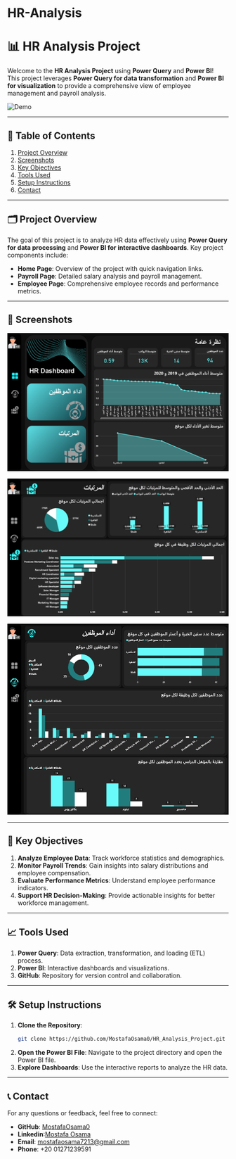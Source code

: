 # HR-Analysis
# 📊 HR Analysis Project  
Welcome to the **HR Analysis Project** using **Power Query** and **Power BI**!  
This project leverages **Power Query for data transformation** and **Power BI for visualization** to provide a comprehensive view of employee management and payroll analysis.  

![Demo](https://github.com/MostafaOsama0/HR-Analysis/blob/main/HR_DataSet%20Project.gif)  

---

## 💑 Table of Contents
1. [Project Overview](#-project-overview)
2. [Screenshots](#-screenshots)
3. [Key Objectives](#-key-objectives)
4. [Tools Used](#-tools-used)
5. [Setup Instructions](#-setup-instructions)
6. [Contact](#-contact)

---

## 🗂️ Project Overview  
The goal of this project is to analyze HR data effectively using **Power Query for data processing** and **Power BI for interactive dashboards**. Key project components include:  

- **Home Page**: Overview of the project with quick navigation links.  
- **Payroll Page**: Detailed salary analysis and payroll management.  
- **Employee Page**: Comprehensive employee records and performance metrics.

---

## 📌 Screenshots
![🏠 Home Page](https://github.com/MostafaOsama0/HR-Analysis/blob/main/Images/%D8%A7%D9%84%D8%B5%D9%81%D8%AD%D8%A9%20%D8%A7%D9%84%D8%B1%D8%A6%D9%8A%D8%B3%D9%8A%D8%A9.png)

![💼 Payroll Page](https://github.com/MostafaOsama0/HR-Analysis/blob/main/Images/%D8%A7%D9%84%D9%85%D8%B1%D8%AA%D8%A8%D8%A7%D8%AA.png)

![👨‍💼 Employee Page](https://github.com/MostafaOsama0/HR-Analysis/blob/main/Images/%D8%A7%D9%84%D9%85%D9%88%D8%B8%D9%81%D9%8A%D9%86.png)

---
## 🎯 Key Objectives  

1. **Analyze Employee Data**: Track workforce statistics and demographics.  
2. **Monitor Payroll Trends**: Gain insights into salary distributions and employee compensation.  
3. **Evaluate Performance Metrics**: Understand employee performance indicators.  
4. **Support HR Decision-Making**: Provide actionable insights for better workforce management.

---
## 📈 Tools Used
1. **Power Query**: Data extraction, transformation, and loading (ETL) process.
2. **Power BI**: Interactive dashboards and visualizations.
3. **GitHub**: Repository for version control and collaboration.

---
## 🛠️ Setup Instructions  
1. **Clone the Repository**:  
   ```bash
   git clone https://github.com/MostafaOsama0/HR_Analysis_Project.git
   ```
2. **Open the Power BI File**: Navigate to the project directory and open the Power BI file.
3. **Explore Dashboards**: Use the interactive reports to analyze the HR data.

---
## 📞 Contact  
For any questions or feedback, feel free to connect:
- **GitHub**: [MostafaOsama0](https://github.com/MostafaOsama0)
- **Linkedin**:[Mostafa Osama](https://www.linkedin.com/in/mustafaosama0)
- **Email**: mostafaosama7213@gmail.com
- **Phone**: +20 01271239591


